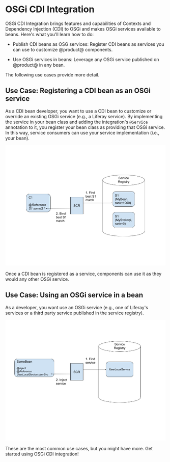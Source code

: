 # OSGi CDI Integration 

OSGi CDI Integration brings features and capabilities of Contexts and Dependency
Injection (CDI) to OSGi and makes OSGi services available to beans.  Here's what
you'll learn how to do:

- Publish CDI beans as OSG services: Register CDI beans as services you can use 
to customize @product@ components. 

- Use OSGi services in beans: Leverage any OSGi service published on @product@ 
in any bean. 

The following use cases provide more detail. 

## Use Case: Registering a CDI bean as an OSGi service 

As a CDI bean developer, you want to use a CDI bean to customize or override an
existing OSGi service (e.g., a Liferay service). By implementing the service in
your bean class and adding the integration's `@Service` annotation to it, you
register your bean class as providing that OSGi service. In this way,
service consumers can use your service implementation (i.e., your bean). 

![Figure 1: OSGi Service Component Runtime (SCR) finds `MyBean` as the best (highest ranked) `S1` service provider and binds it to consumer component `C1`.](../../../../images/injecting-bean-osgi-service.png)

Once a CDI bean is registered as a service, components can use it as they would
any other OSGi service. 

## Use Case: Using an OSGi service in a bean 

As a developer, you want use an OSGi service (e.g., one of Liferay's services or
a third party service published in the service registry). 

![Here Liferay's `UserLocalService` is injected into a bean.](../../../../images/using-a-service-in-a-bean.png) 

These are the most common use cases, but you might have more.  Get started using
OSGi CDI integration! 

